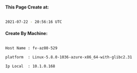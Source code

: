 
   
#### This Page Create at:

```bash

2021-07-22 - 20:56:16 UTC

```

#### Create By Machine:

```bash

Host Name : fv-az80-529

platform  : Linux-5.8.0-1036-azure-x86_64-with-glibc2.31

Ip Local  : 10.1.0.168

```

